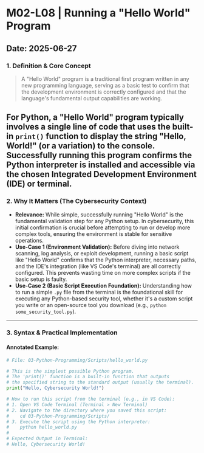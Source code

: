 # M02-L08 | Running a "Hello World" Program

**Date:** 2025-06-27
---
### 1. Definition & Core Concept
> A "Hello World" program is a traditional first program written in any new programming language, serving as a basic test to confirm that the development environment is correctly configured and that the language's fundamental output capabilities are working.

For Python, a "Hello World" program typically involves a single line of code that uses the built-in `print()` function to display the string "Hello, World!" (or a variation) to the console. Successfully running this program confirms the Python interpreter is installed and accessible via the chosen Integrated Development Environment (IDE) or terminal.
---
### 2. Why It Matters (The Cybersecurity Context)
* **Relevance:** While simple, successfully running "Hello World" is the fundamental validation step for any Python setup. In cybersecurity, this initial confirmation is crucial before attempting to run or develop more complex tools, ensuring the environment is stable for sensitive operations.
* **Use-Case 1 (Environment Validation):** Before diving into network scanning, log analysis, or exploit development, running a basic script like "Hello World" confirms that the Python interpreter, necessary paths, and the IDE's integration (like VS Code's terminal) are all correctly configured. This prevents wasting time on more complex scripts if the basic setup is faulty.
* **Use-Case 2 (Basic Script Execution Foundation):** Understanding how to run a simple `.py` file from the terminal is the foundational skill for executing any Python-based security tool, whether it's a custom script you write or an open-source tool you download (e.g., `python some_security_tool.py`).
---
### 3. Syntax & Practical Implementation
#### Annotated Example:
```python
# File: 03-Python-Programming/Scripts/hello_world.py

# This is the simplest possible Python program.
# The 'print()' function is a built-in function that outputs
# the specified string to the standard output (usually the terminal).
print("Hello, Cybersecurity World!")

# How to run this script from the terminal (e.g., in VS Code):
# 1. Open VS Code Terminal (Terminal > New Terminal)
# 2. Navigate to the directory where you saved this script:
#    cd 03-Python-Programming/Scripts/
# 3. Execute the script using the Python interpreter:
#    python hello_world.py
#
# Expected Output in Terminal:
# Hello, Cybersecurity World!